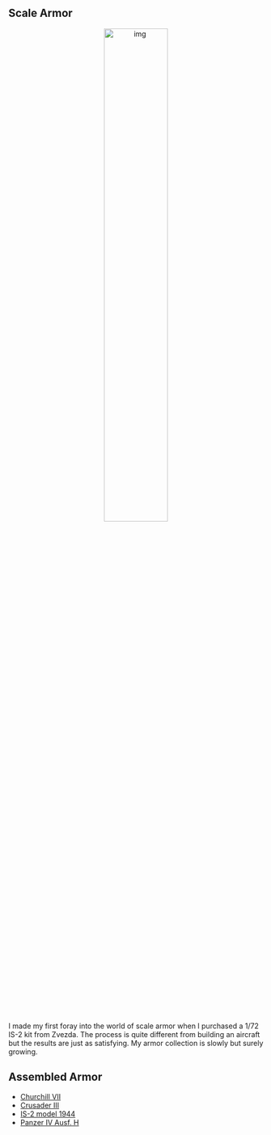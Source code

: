 ## Scale Armor

<p align="center"><img src="scale_armor/is2/1.JPG" alt="img" width="50%" height="50%" class="center"></p>

I made my first foray into the world of scale armor when I purchased a 1/72 IS-2 kit from Zvezda. The process is quite different from building an aircraft but the results are just as satisfying. My armor collection is slowly but surely growing.  

## Assembled Armor

* [Churchill VII](https://williamteav.github.io/personal_website/scale_armor/churchill)
* [Crusader III](https://williamteav.github.io/personal_website/scale_armor/crusader)
* [IS-2 model 1944](https://williamteav.github.io/personal_website/scale_armor/is2.html)
* [Panzer IV Ausf. H](https://williamteav.github.io/personal_website/scale_armor/pzivh.html)